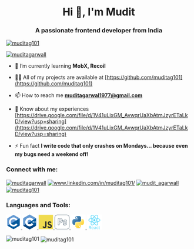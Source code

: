 <h1 align="center">Hi 👋, I'm Mudit</h1>
<h3 align="center">A passionate frontend developer from India</h3>

<p align="left"> <a href="https://github.com/ryo-ma/github-profile-trophy"><img src="https://github-profile-trophy.vercel.app/?username=muditag101" alt="muditag101" /></a> </p>

<p align="left"> <a href="https://twitter.com/muditagarwall" target="blank"><img src="https://img.shields.io/twitter/follow/muditagarwall?logo=twitter&style=for-the-badge" alt="muditagarwall" /></a> </p>

- 🌱 I’m currently learning **MobX, Recoil**

- 👨‍💻 All of my projects are available at [https://github.com/muditag101](https://github.com/muditag101)

- 📫 How to reach me **muditagarwal1977@gmail.com**

- 📄 Know about my experiences [https://drive.google.com/file/d/1V41uLixGM_AvwqrUaXbAtmJzyrETaLkD/view?usp=sharing](https://drive.google.com/file/d/1V41uLixGM_AvwqrUaXbAtmJzyrETaLkD/view?usp=sharing)

- ⚡ Fun fact **I write code that only crashes on Mondays… because even my bugs need a weekend off!**

<h3 align="left">Connect with me:</h3>
<p align="left">
<a href="https://twitter.com/muditagarwall" target="blank"><img align="center" src="https://raw.githubusercontent.com/rahuldkjain/github-profile-readme-generator/master/src/images/icons/Social/twitter.svg" alt="muditagarwall" height="30" width="40" /></a>
<a href="https://linkedin.com/in/www.linkedin.com/in/muditag101/" target="blank"><img align="center" src="https://raw.githubusercontent.com/rahuldkjain/github-profile-readme-generator/master/src/images/icons/Social/linked-in-alt.svg" alt="www.linkedin.com/in/muditag101/" height="30" width="40" /></a>
<a href="https://instagram.com/mudit_agarwall" target="blank"><img align="center" src="https://raw.githubusercontent.com/rahuldkjain/github-profile-readme-generator/master/src/images/icons/Social/instagram.svg" alt="mudit_agarwall" height="30" width="40" /></a>
<a href="https://discord.gg/muditag101" target="blank"><img align="center" src="https://raw.githubusercontent.com/rahuldkjain/github-profile-readme-generator/master/src/images/icons/Social/discord.svg" alt="muditag101" height="30" width="40" /></a>
</p>

<h3 align="left">Languages and Tools:</h3>
<p align="left"> <a href="https://www.cprogramming.com/" target="_blank" rel="noreferrer"> <img src="https://raw.githubusercontent.com/devicons/devicon/master/icons/c/c-original.svg" alt="c" width="40" height="40"/> </a> <a href="https://www.w3schools.com/cpp/" target="_blank" rel="noreferrer"> <img src="https://raw.githubusercontent.com/devicons/devicon/master/icons/cplusplus/cplusplus-original.svg" alt="cplusplus" width="40" height="40"/> </a> <a href="https://developer.mozilla.org/en-US/docs/Web/JavaScript" target="_blank" rel="noreferrer"> <img src="https://raw.githubusercontent.com/devicons/devicon/master/icons/javascript/javascript-original.svg" alt="javascript" width="40" height="40"/> </a> <a href="https://www.photoshop.com/en" target="_blank" rel="noreferrer"> <img src="https://raw.githubusercontent.com/devicons/devicon/master/icons/photoshop/photoshop-line.svg" alt="photoshop" width="40" height="40"/> </a> <a href="https://www.python.org" target="_blank" rel="noreferrer"> <img src="https://raw.githubusercontent.com/devicons/devicon/master/icons/python/python-original.svg" alt="python" width="40" height="40"/> </a> <a href="https://reactjs.org/" target="_blank" rel="noreferrer"> <img src="https://raw.githubusercontent.com/devicons/devicon/master/icons/react/react-original-wordmark.svg" alt="react" width="40" height="40"/> </a> </p>

<p><img align="left" src="https://github-readme-stats.vercel.app/api/top-langs?username=muditag101&show_icons=true&locale=en&layout=compact" alt="muditag101" /></p>

<p>&nbsp;<img align="center" src="https://github-readme-stats.vercel.app/api?username=muditag101&show_icons=true&locale=en" alt="muditag101" /></p>
